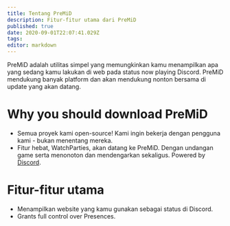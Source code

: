 ```yaml
---
title: Tentang PreMiD
description: Fitur-fitur utama dari PreMiD
published: true
date: 2020-09-01T22:07:41.029Z
tags:
editor: markdown
---
```


PreMiD adalah utilitas simpel yang memungkinkan kamu menampilkan apa yang sedang kamu lakukan di web pada status now playing Discord. PreMiD mendukung banyak platform dan akan mendukung nonton bersama di update yang akan datang.

# Why you should download PreMiD
- Semua proyek kami open-source! Kami ingin bekerja dengan pengguna kami - bukan menentang mereka.
- Fitur hebat, WatchParties, akan datang ke PreMiD. Dengan undangan game serta menonoton dan mendengarkan sekaligus. Powered by[ Discord](https://discordapp.com/).

# Fitur-fitur utama
- Menampilkan website yang kamu gunakan sebagai status di Discord.
- Grants full control over Presences.